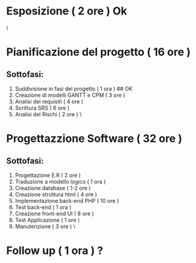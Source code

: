 # Esposizione ( 2 ore ) Ok
\
# Pianificazione del progetto ( 16 ore )
## Sottofasi:
 1. Suddivisione in fasi del progetto ( 1 ora ) ## OK
 2. Creazione di modelli GANTT e CPM ( 3 ore )
 3. Analisi dei requisiti ( 4 ore )
 4. Scrittura SRS ( 6 ore )
 5. Analisi dei Rischi ( 2 ore )
\
# Progettazzione Software ( 32 ore )
## Sottofasi:
 1. Progettazione E.R ( 2 ore )
 2. Traduzione a modello logico ( 1 ora )
 3. Creazione database ( 1-2 ore )
 4. Creazione struttura html ( 4 ore )
 5. Implementazione back-end PHP ( 10 ore )
 6. Test back-end ( 1 ora )
 7. Creazione front-end UI ( 8 ore )
 8. Test Applicazione ( 1 ore )
 9. Manutenzione ( 3 ore )
\
# Follow up ( 1 ora ) ?